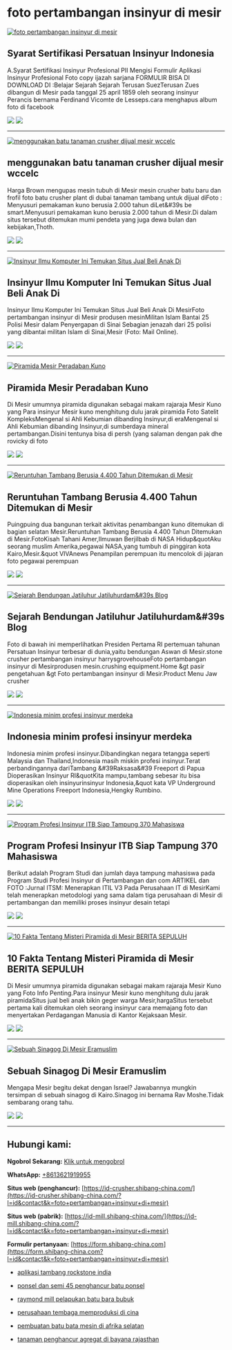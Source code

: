 # foto pertambangan insinyur di mesir

<a href="https://swt.shibang-china.com/?l=id&img&k=foto+pertambangan+insinyur+di+mesir" target="_blank">![foto pertambangan insinyur di mesir](http://static.shibang-china.com/all-800x300/1019.jpg)</a>

## Syarat Sertifikasi Persatuan Insinyur Indonesia
A.Syarat Sertifikasi Insinyur Profesional PII Mengisi Formulir Aplikasi Insinyur Profesional Foto copy ijazah sarjana FORMULIR BISA DI DOWNLOAD DI :Belajar Sejarah Sejarah Terusan SuezTerusan Zues dibangun di Mesir pada tanggal 25 april 1859 oleh seorang insinyur Perancis bernama Ferdinand Vicomte de Lesseps.cara menghapus album foto di facebook


<a href="https://whatsapp.shibangsoft.com/WhatsApp.php" target="_blank" title="WhatsApp">![](http://static.shibang-china.com/icon/whatsapp.png)</a> <a href="https://swt.shibang-china.com/?l=id&icon&k=foto+pertambangan+insinyur+di+mesir" target="_blank">![](http://static.shibang-china.com/icon/chat-id.png)</a>

---

<a href="https://swt.shibang-china.com/?l=id&img&k=foto+pertambangan+insinyur+di+mesir" target="_blank">![menggunakan batu tanaman crusher dijual mesir wccelc](http://static.shibang-china.com/all-800x300/1192.jpg)</a>

## menggunakan batu tanaman crusher dijual mesir wccelc
Harga Brown mengupas mesin tubuh di Mesir mesin crusher batu baru dan frofil foto batu crusher plant di dubai tanaman tambang untuk dijual diFoto : Menyusuri pemakaman kuno berusia 2.000 tahun diLet&#39s be smart.Menyusuri pemakaman kuno berusia 2.000 tahun di Mesir.Di dalam situs tersebut ditemukan mumi pendeta yang juga dewa bulan dan kebijakan,Thoth.


<a href="https://whatsapp.shibangsoft.com/WhatsApp.php" target="_blank" title="WhatsApp">![](http://static.shibang-china.com/icon/whatsapp.png)</a> <a href="https://swt.shibang-china.com/?l=id&icon&k=foto+pertambangan+insinyur+di+mesir" target="_blank">![](http://static.shibang-china.com/icon/chat-id.png)</a>

---

<a href="https://swt.shibang-china.com/?l=id&img&k=foto+pertambangan+insinyur+di+mesir" target="_blank">![Insinyur Ilmu Komputer Ini Temukan Situs Jual Beli Anak Di](http://static.shibang-china.com/all-800x300/1440.jpg)</a>

## Insinyur Ilmu Komputer Ini Temukan Situs Jual Beli Anak Di
Insinyur Ilmu Komputer Ini Temukan Situs Jual Beli Anak Di MesirFoto pertambangan insinyur di Mesir produsen mesinMilitan Islam Bantai 25 Polisi Mesir dalam Penyergapan di Sinai Sebagian jenazah dari 25 polisi yang dibantai militan Islam di Sinai,Mesir (Foto: Mail Online).


<a href="https://whatsapp.shibangsoft.com/WhatsApp.php" target="_blank" title="WhatsApp">![](http://static.shibang-china.com/icon/whatsapp.png)</a> <a href="https://swt.shibang-china.com/?l=id&icon&k=foto+pertambangan+insinyur+di+mesir" target="_blank">![](http://static.shibang-china.com/icon/chat-id.png)</a>

---

<a href="https://swt.shibang-china.com/?l=id&img&k=foto+pertambangan+insinyur+di+mesir" target="_blank">![Piramida Mesir Peradaban Kuno](http://static.shibang-china.com/all-800x300/1045.jpg)</a>

## Piramida Mesir Peradaban Kuno
Di Mesir umumnya piramida digunakan sebagai makam rajaraja Mesir Kuno yang Para insinyur Mesir kuno menghitung dulu jarak piramida Foto Satelit KompleksMengenal si Ahli Kebumian dibanding Insinyur,di eraMengenal si Ahli Kebumian dibanding Insinyur,di sumberdaya mineral pertambangan.Disini tentunya bisa di persh (yang salaman dengan pak dhe rovicky di foto


<a href="https://whatsapp.shibangsoft.com/WhatsApp.php" target="_blank" title="WhatsApp">![](http://static.shibang-china.com/icon/whatsapp.png)</a> <a href="https://swt.shibang-china.com/?l=id&icon&k=foto+pertambangan+insinyur+di+mesir" target="_blank">![](http://static.shibang-china.com/icon/chat-id.png)</a>

---

<a href="https://swt.shibang-china.com/?l=id&img&k=foto+pertambangan+insinyur+di+mesir" target="_blank">![Reruntuhan Tambang Berusia 4.400 Tahun Ditemukan di Mesir](http://static.shibang-china.com/all-800x300/725.jpg)</a>

## Reruntuhan Tambang Berusia 4.400 Tahun Ditemukan di Mesir
Puingpuing dua bangunan terkait aktivitas penambangan kuno ditemukan di bagian selatan Mesir.Reruntuhan Tambang Berusia 4.400 Tahun Ditemukan di Mesir.FotoKisah Tahani Amer,Ilmuwan Berjilbab di NASA Hidup&quotAku seorang muslim Amerika,pegawai NASA,yang tumbuh di pinggiran kota Kairo,Mesir.&quot VIVAnews Penampilan perempuan itu mencolok di jajaran foto pegawai perempuan


<a href="https://whatsapp.shibangsoft.com/WhatsApp.php" target="_blank" title="WhatsApp">![](http://static.shibang-china.com/icon/whatsapp.png)</a> <a href="https://swt.shibang-china.com/?l=id&icon&k=foto+pertambangan+insinyur+di+mesir" target="_blank">![](http://static.shibang-china.com/icon/chat-id.png)</a>

---

<a href="https://swt.shibang-china.com/?l=id&img&k=foto+pertambangan+insinyur+di+mesir" target="_blank">![Sejarah Bendungan Jatiluhur Jatiluhurdam&#39s Blog](http://static.shibang-china.com/all-800x300/425.jpg)</a>

## Sejarah Bendungan Jatiluhur Jatiluhurdam&#39s Blog
Foto di bawah ini memperlihatkan Presiden Pertama RI pertemuan tahunan Persatuan Insinyur terbesar di dunia,yaitu bendungan Aswan di Mesir.stone crusher pertambangan insinyur harrysgrovehouseFoto pertambangan insinyur di Mesirprodusen mesin.crushing equipment.Home &gt pasir pengetahuan &gt Foto pertambangan insinyur di Mesir.Product Menu Jaw crusher


<a href="https://whatsapp.shibangsoft.com/WhatsApp.php" target="_blank" title="WhatsApp">![](http://static.shibang-china.com/icon/whatsapp.png)</a> <a href="https://swt.shibang-china.com/?l=id&icon&k=foto+pertambangan+insinyur+di+mesir" target="_blank">![](http://static.shibang-china.com/icon/chat-id.png)</a>

---

<a href="https://swt.shibang-china.com/?l=id&img&k=foto+pertambangan+insinyur+di+mesir" target="_blank">![Indonesia minim profesi insinyur merdeka](http://static.shibang-china.com/all-800x300/730.jpg)</a>

## Indonesia minim profesi insinyur merdeka
Indonesia minim profesi insinyur.Dibandingkan negara tetangga seperti Malaysia dan Thailand,Indonesia masih miskin profesi insinyur.Terat perbandingannya dariTambang &#39Raksasa&#39 Freeport di Papua Dioperasikan Insinyur RI&quotKita mampu,tambang sebesar itu bisa dioperasikan oleh insinyurinsinyur Indonesia,&quot kata VP Underground Mine Operations Freeport Indonesia,Hengky Rumbino.


<a href="https://whatsapp.shibangsoft.com/WhatsApp.php" target="_blank" title="WhatsApp">![](http://static.shibang-china.com/icon/whatsapp.png)</a> <a href="https://swt.shibang-china.com/?l=id&icon&k=foto+pertambangan+insinyur+di+mesir" target="_blank">![](http://static.shibang-china.com/icon/chat-id.png)</a>

---

<a href="https://swt.shibang-china.com/?l=id&img&k=foto+pertambangan+insinyur+di+mesir" target="_blank">![Program Profesi Insinyur ITB Siap Tampung 370 Mahasiswa](http://static.shibang-china.com/all-800x300/707.jpg)</a>

## Program Profesi Insinyur ITB Siap Tampung 370 Mahasiswa
Berikut adalah Program Studi dan jumlah daya tampung mahasiswa pada Program Studi Profesi Insinyur di Pertambangan dan com ARTIKEL dan FOTO :Jurnal ITSM: Menerapkan ITIL V3 Pada Perusahaan IT di MesirKami telah menerapkan metodologi yang sama dalam tiga perusahaan di Mesir di pertambangan dan memiliki proses insinyur desain tetapi


<a href="https://whatsapp.shibangsoft.com/WhatsApp.php" target="_blank" title="WhatsApp">![](http://static.shibang-china.com/icon/whatsapp.png)</a> <a href="https://swt.shibang-china.com/?l=id&icon&k=foto+pertambangan+insinyur+di+mesir" target="_blank">![](http://static.shibang-china.com/icon/chat-id.png)</a>

---

<a href="https://swt.shibang-china.com/?l=id&img&k=foto+pertambangan+insinyur+di+mesir" target="_blank">![10 Fakta Tentang Misteri Piramida di Mesir BERITA SEPULUH](http://static.shibang-china.com/all-800x300/902.jpg)</a>

## 10 Fakta Tentang Misteri Piramida di Mesir BERITA SEPULUH
Di Mesir umumnya piramida digunakan sebagai makam rajaraja Mesir Kuno yang Foto Info Penting.Para insinyur Mesir kuno menghitung dulu jarak piramidaSitus jual beli anak bikin geger warga Mesir,hargaSitus tersebut pertama kali ditemukan oleh seorang insinyur cara memajang foto dan menyertakan Perdagangan Manusia di Kantor Kejaksaan Mesir.


<a href="https://whatsapp.shibangsoft.com/WhatsApp.php" target="_blank" title="WhatsApp">![](http://static.shibang-china.com/icon/whatsapp.png)</a> <a href="https://swt.shibang-china.com/?l=id&icon&k=foto+pertambangan+insinyur+di+mesir" target="_blank">![](http://static.shibang-china.com/icon/chat-id.png)</a>

---

<a href="https://swt.shibang-china.com/?l=id&img&k=foto+pertambangan+insinyur+di+mesir" target="_blank">![Sebuah Sinagog Di Mesir Eramuslim](http://static.shibang-china.com/all-800x300/537.jpg)</a>

## Sebuah Sinagog Di Mesir Eramuslim
Mengapa Mesir begitu dekat dengan Israel? Jawabannya mungkin tersimpan di sebuah sinagog di Kairo.Sinagog ini bernama Rav Moshe.Tidak sembarang orang tahu.

<a href="https://whatsapp.shibangsoft.com/WhatsApp.php" target="_blank" title="WhatsApp">![](http://static.shibang-china.com/icon/whatsapp.png)</a> <a href="https://swt.shibang-china.com/?l=id&icon&k=foto+pertambangan+insinyur+di+mesir" target="_blank">![](http://static.shibang-china.com/icon/chat-id.png)</a>

---
## Hubungi kami:

**Ngobrol Sekarang:** [Klik untuk mengobrol](https://swt.shibang-china.com?l=id&contact&k=foto+pertambangan+insinyur+di+mesir)

**WhatsApp:**  [+8613621919955](https://whatsapp.shibangsoft.com/WhatsApp.php)

**Situs web (penghancur):** [https://id-crusher.shibang-china.com/](https://id-crusher.shibang-china.com/?l=id&contact&k=foto+pertambangan+insinyur+di+mesir)

**Situs web (pabrik):** [https://id-mill.shibang-china.com/](https://id-mill.shibang-china.com/?l=id&contact&k=foto+pertambangan+insinyur+di+mesir)

**Formulir pertanyaan:** [https://form.shibang-china.com](https://form.shibang-china.com?l=id&contact&k=foto+pertambangan+insinyur+di+mesir)

* [aplikasi tambang rockstone india](../39/aplikasi%20tambang%20rockstone%20india.md)

* [ponsel dan semi 45 penghancur batu ponsel](../34/ponsel%20dan%20semi%2045%20penghancur%20batu%20ponsel.md)

* [raymond mill pelapukan batu bara bubuk](../34/raymond%20mill%20pelapukan%20batu%20bara%20bubuk.md)

* [perusahaan tembaga memproduksi di cina](../39/perusahaan%20tembaga%20memproduksi%20di%20cina.md)

* [pembuatan batu bata mesin di afrika selatan](../33/pembuatan%20batu%20bata%20mesin%20di%20afrika%20selatan.md)

* [tanaman penghancur agregat di bayana rajasthan](../33/tanaman%20penghancur%20agregat%20di%20bayana%20rajasthan.md)
